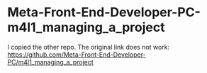 # Meta-Front-End-Developer-PC-m4l1_managing_a_project
I copied the other repo. The original link does not work: https://github.com/Meta-Front-End-Developer-PC/m4l1_managing_a_project

